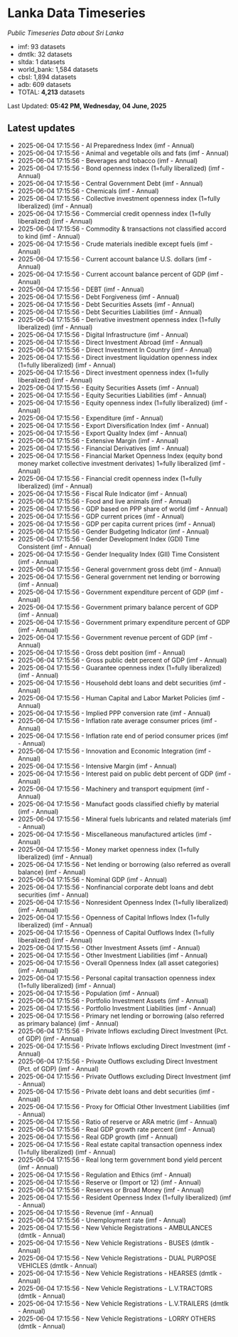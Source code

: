 # Lanka Data Timeseries
*Public Timeseries Data about Sri Lanka*

* imf: 93 datasets
* dmtlk: 32 datasets
* sltda: 1 datasets
* world_bank: 1,584 datasets
* cbsl: 1,894 datasets
* adb: 609 datasets
* TOTAL: **4,213** datasets

Last Updated: **05:42 PM, Wednesday, 04 June, 2025**

## Latest updates

* 2025-06-04 17:15:56 - AI Preparedness Index (imf - Annual)
* 2025-06-04 17:15:56 - Animal and vegetable oils and fats (imf - Annual)
* 2025-06-04 17:15:56 - Beverages and tobacco (imf - Annual)
* 2025-06-04 17:15:56 - Bond openness index (1=fully liberalized) (imf - Annual)
* 2025-06-04 17:15:56 - Central Government Debt (imf - Annual)
* 2025-06-04 17:15:56 - Chemicals (imf - Annual)
* 2025-06-04 17:15:56 - Collective investment openness index (1=fully liberalized) (imf - Annual)
* 2025-06-04 17:15:56 - Commercial credit openness index (1=fully liberalized) (imf - Annual)
* 2025-06-04 17:15:56 - Commodity & transactions not classified accord to kind (imf - Annual)
* 2025-06-04 17:15:56 - Crude materials inedible except fuels (imf - Annual)
* 2025-06-04 17:15:56 - Current account balance U.S. dollars (imf - Annual)
* 2025-06-04 17:15:56 - Current account balance percent of GDP (imf - Annual)
* 2025-06-04 17:15:56 - DEBT (imf - Annual)
* 2025-06-04 17:15:56 - Debt Forgiveness (imf - Annual)
* 2025-06-04 17:15:56 - Debt Securities Assets (imf - Annual)
* 2025-06-04 17:15:56 - Debt Securities Liabilities (imf - Annual)
* 2025-06-04 17:15:56 - Derivative investment openness index (1=fully liberalized) (imf - Annual)
* 2025-06-04 17:15:56 - Digital Infrastructure (imf - Annual)
* 2025-06-04 17:15:56 - Direct Investment Abroad (imf - Annual)
* 2025-06-04 17:15:56 - Direct Investment In Country (imf - Annual)
* 2025-06-04 17:15:56 - Direct investment liquidation openness index (1=fully liberalized) (imf - Annual)
* 2025-06-04 17:15:56 - Direct investment openness index (1=fully liberalized) (imf - Annual)
* 2025-06-04 17:15:56 - Equity Securities Assets (imf - Annual)
* 2025-06-04 17:15:56 - Equity Securities Liabilities (imf - Annual)
* 2025-06-04 17:15:56 - Equity openness index (1=fully liberalized) (imf - Annual)
* 2025-06-04 17:15:56 - Expenditure (imf - Annual)
* 2025-06-04 17:15:56 - Export Diversification Index (imf - Annual)
* 2025-06-04 17:15:56 - Export Quality Index (imf - Annual)
* 2025-06-04 17:15:56 - Extensive Margin (imf - Annual)
* 2025-06-04 17:15:56 - Financial Derivatives (imf - Annual)
* 2025-06-04 17:15:56 - Financial Market Openness Index (equity bond money market collective investment derivates) 1=fully liberalized (imf - Annual)
* 2025-06-04 17:15:56 - Financial credit openness index (1=fully liberalized) (imf - Annual)
* 2025-06-04 17:15:56 - Fiscal Rule Indicator (imf - Annual)
* 2025-06-04 17:15:56 - Food and live animals (imf - Annual)
* 2025-06-04 17:15:56 - GDP based on PPP share of world (imf - Annual)
* 2025-06-04 17:15:56 - GDP current prices (imf - Annual)
* 2025-06-04 17:15:56 - GDP per capita current prices (imf - Annual)
* 2025-06-04 17:15:56 - Gender Budgeting Indicator (imf - Annual)
* 2025-06-04 17:15:56 - Gender Development Index (GDI) Time Consistent (imf - Annual)
* 2025-06-04 17:15:56 - Gender Inequality Index (GII) Time Consistent (imf - Annual)
* 2025-06-04 17:15:56 - General government gross debt (imf - Annual)
* 2025-06-04 17:15:56 - General government net lending or borrowing (imf - Annual)
* 2025-06-04 17:15:56 - Government expenditure percent of GDP (imf - Annual)
* 2025-06-04 17:15:56 - Government primary balance percent of GDP (imf - Annual)
* 2025-06-04 17:15:56 - Government primary expenditure percent of GDP (imf - Annual)
* 2025-06-04 17:15:56 - Government revenue percent of GDP (imf - Annual)
* 2025-06-04 17:15:56 - Gross debt position (imf - Annual)
* 2025-06-04 17:15:56 - Gross public debt percent of GDP (imf - Annual)
* 2025-06-04 17:15:56 - Guarantee openness index (1=fully liberalized) (imf - Annual)
* 2025-06-04 17:15:56 - Household debt loans and debt securities (imf - Annual)
* 2025-06-04 17:15:56 - Human Capital and Labor Market Policies (imf - Annual)
* 2025-06-04 17:15:56 - Implied PPP conversion rate (imf - Annual)
* 2025-06-04 17:15:56 - Inflation rate average consumer prices (imf - Annual)
* 2025-06-04 17:15:56 - Inflation rate end of period consumer prices (imf - Annual)
* 2025-06-04 17:15:56 - Innovation and Economic Integration (imf - Annual)
* 2025-06-04 17:15:56 - Intensive Margin (imf - Annual)
* 2025-06-04 17:15:56 - Interest paid on public debt percent of GDP (imf - Annual)
* 2025-06-04 17:15:56 - Machinery and transport equipment (imf - Annual)
* 2025-06-04 17:15:56 - Manufact goods classified chiefly by material (imf - Annual)
* 2025-06-04 17:15:56 - Mineral fuels lubricants and related materials (imf - Annual)
* 2025-06-04 17:15:56 - Miscellaneous manufactured articles (imf - Annual)
* 2025-06-04 17:15:56 - Money market openness index (1=fully liberalized) (imf - Annual)
* 2025-06-04 17:15:56 - Net lending or borrowing (also referred as overall balance) (imf - Annual)
* 2025-06-04 17:15:56 - Nominal GDP (imf - Annual)
* 2025-06-04 17:15:56 - Nonfinancial corporate debt loans and debt securities (imf - Annual)
* 2025-06-04 17:15:56 - Nonresident Openness Index (1=fully liberalized) (imf - Annual)
* 2025-06-04 17:15:56 - Openness of Capital Inflows Index (1=fully liberalized) (imf - Annual)
* 2025-06-04 17:15:56 - Openness of Capital Outflows Index (1=fully liberalized) (imf - Annual)
* 2025-06-04 17:15:56 - Other Investment Assets (imf - Annual)
* 2025-06-04 17:15:56 - Other Investment Liabilities (imf - Annual)
* 2025-06-04 17:15:56 - Overall Openness Index (all asset categories) (imf - Annual)
* 2025-06-04 17:15:56 - Personal capital transaction openness index (1=fully liberalized) (imf - Annual)
* 2025-06-04 17:15:56 - Population (imf - Annual)
* 2025-06-04 17:15:56 - Portfolio Investment Assets (imf - Annual)
* 2025-06-04 17:15:56 - Portfolio Investment Liabilities (imf - Annual)
* 2025-06-04 17:15:56 - Primary net lending or borrowing (also referred as primary balance) (imf - Annual)
* 2025-06-04 17:15:56 - Private Inflows excluding Direct Investment (Pct. of GDP) (imf - Annual)
* 2025-06-04 17:15:56 - Private Inflows excluding Direct Investment (imf - Annual)
* 2025-06-04 17:15:56 - Private Outflows excluding Direct Investment (Pct. of GDP) (imf - Annual)
* 2025-06-04 17:15:56 - Private Outflows excluding Direct Investment (imf - Annual)
* 2025-06-04 17:15:56 - Private debt loans and debt securities (imf - Annual)
* 2025-06-04 17:15:56 - Proxy for Official Other Investment Liabilities (imf - Annual)
* 2025-06-04 17:15:56 - Ratio of reserve or ARA metric (imf - Annual)
* 2025-06-04 17:15:56 - Real GDP growth rate percent (imf - Annual)
* 2025-06-04 17:15:56 - Real GDP growth (imf - Annual)
* 2025-06-04 17:15:56 - Real estate capital transaction openness index (1=fully liberalized) (imf - Annual)
* 2025-06-04 17:15:56 - Real long term government bond yield percent (imf - Annual)
* 2025-06-04 17:15:56 - Regulation and Ethics (imf - Annual)
* 2025-06-04 17:15:56 - Reserve or (Import or 12) (imf - Annual)
* 2025-06-04 17:15:56 - Reserves or Broad Money (imf - Annual)
* 2025-06-04 17:15:56 - Resident Openness Index (1=fully liberalized) (imf - Annual)
* 2025-06-04 17:15:56 - Revenue (imf - Annual)
* 2025-06-04 17:15:56 - Unemployment rate (imf - Annual)
* 2025-06-04 17:15:56 - New Vehicle Registrations - AMBULANCES (dmtlk - Annual)
* 2025-06-04 17:15:56 - New Vehicle Registrations - BUSES (dmtlk - Annual)
* 2025-06-04 17:15:56 - New Vehicle Registrations - DUAL PURPOSE VEHICLES (dmtlk - Annual)
* 2025-06-04 17:15:56 - New Vehicle Registrations - HEARSES (dmtlk - Annual)
* 2025-06-04 17:15:56 - New Vehicle Registrations - L.V.TRACTORS (dmtlk - Annual)
* 2025-06-04 17:15:56 - New Vehicle Registrations - L.V.TRAILERS (dmtlk - Annual)
* 2025-06-04 17:15:56 - New Vehicle Registrations - LORRY OTHERS (dmtlk - Annual)